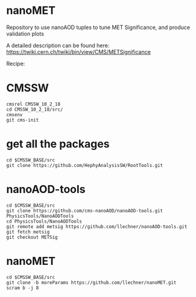 # nanoMET
Repository to use nanoAOD tuples to tune MET Significance, and produce validation plots

A detailed description can be found here:
https://twiki.cern.ch/twiki/bin/view/CMS/METSignificance

Recipe:

# CMSSW
```
cmsrel CMSSW_10_2_18
cd CMSSW_10_2_18/src/
cmsenv
git cms-init
```

# get all the packages
```
cd $CMSSW_BASE/src
git clone https://github.com/HephyAnalysisSW/RootTools.git
```

# nanoAOD-tools
```
cd $CMSSW_BASE/src
git clone https://github.com/cms-nanoAOD/nanoAOD-tools.git PhysicsTools/NanoAODTools
cd PhysicsTools/NanoAODTools
git remote add metsig https://github.com/llechner/nanoAOD-tools.git
git fetch metsig
git checkout METSig
```

# nanoMET
```
cd $CMSSW_BASE/src
git clone -b moreParams https://github.com/llechner/nanoMET.git
scram b -j 8
```

